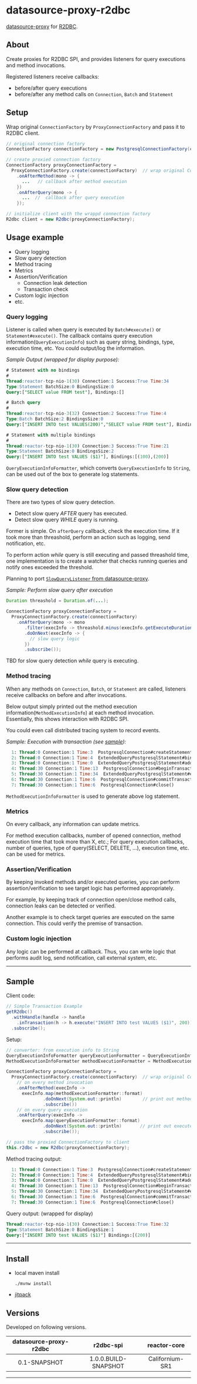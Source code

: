 # datasource-proxy-r2dbc

[datasource-proxy][datasource-proxy] for [R2DBC][r2dbc-spi].

## About

Create proxies for R2DBC SPI, and provides listeners for query executions and method invocations.

Registered listeners receive callbacks:
- before/after query executions
- before/after any method calls on `Connection`, `Batch` and `Statement` 


## Setup

Wrap original `ConnectionFactory` by `ProxyConnectionFactory` and pass it to R2DBC client.

```java
// original connection factory
ConnectionFactory connectionFactory = new PostgresqlConnectionFactory(configuration);

// create proxied connection factory
ConnectionFactory proxyConnectionFactory =
  ProxyConnectionFactory.create(connectionFactory)  // wrap original ConnectionFactory
    .onAfterMethod(mono -> {
      ...   // callback after method execution
    })  
    .onAfterQuery(mono -> {
      ...  //  callback after query execution
    });

// initialize client with the wrappd connection factory
R2dbc client = new R2dbc(proxyConnectionFactory);
```


## Usage example

- Query logging
- Slow query detection
- Method tracing
- Metrics
- Assertion/Verification
  - Connection leak detection
  - Transaction check
- Custom logic injection
- etc.


### Query logging

Listener is called when query is executed by `Batch#execute()` or `Statement#execute()`.
The callback contains query execution information(`QueryExecutionInfo`) such as query string,
bindings, type, execution time, etc.
You could output/log the information.

*Sample Output (wrapped for display purpose):*
```sql
# Statement with no bindings
# 
Thread:reactor-tcp-nio-1(30) Connection:1 Success:True Time:34
Type:Statement BatchSize:0 BindingsSize:0 
Query:["SELECT value FROM test"], Bindings:[]

# Batch query
#
Thread:reactor-tcp-nio-3(32) Connection:2 Success:True Time:4
Type:Batch BatchSize:2 BindingsSize:0
Query:["INSERT INTO test VALUES(200)","SELECT value FROM test"], Bindings:[]

# Statement with multiple bindings
#
Thread:reactor-tcp-nio-1(30) Connection:3 Success:True Time:21
Type:Statement BatchSize:0 BindingsSize:2
Query:["INSERT INTO test VALUES ($1)"], Bindings:[(100),(200)]
```

`QueryExecutionInfoFormatter`, which converts `QueryExecutionInfo` to `String`, can be used
out of the box to generate log statements.


### Slow query detection

There are two types of slow query detection.
- Detect slow query *AFTER* query has executed.
- Detect slow query *WHILE* query is running.

Former is simple. On `afterQuery` callback, check the execution time.
If it took more than threashold, perform an action such as logging, send notification, etc. 

To perform action _while_ query is still executing and passed threashold time, one implementation
is to create a watcher that checks running queries and notify ones exceeded the threshold.

Planning to port [`SlowQueryListener` from datasource-proxy](http://ttddyy.github.io/datasource-proxy/docs/current/user-guide/#_slow_query_logging_listener). 


*Sample: Perform slow query after execution*
```java
Duration threashold = Duration.of(...);

ConnectionFactory proxyConnectionFactory =
  ProxyConnectionFactory.create(connectionFactory)
    .onAfterQuery(mono -> mono
       .filter(execInfo -> threashold.minus(execInfo.getExecuteDuration()).isNegative())
       .doOnNext(execInfo -> {
         // slow query logic
       })
       .subscribe());
```

TBD for slow query detection _while_ query is executing.


### Method tracing

When any methods on `Connection`, `Batch`, or `Statement` are called,
listeners receive callbacks on before and after invocations.

Below output simply printed out the method execution information(`MethodExecutionInfo`)
at each method invocation.  
Essentially, this shows interaction with R2DBC SPI. 

You could even call distributed tracing system to record events.

*Sample: Execution with transaction (see [sample](#sample)):*
```sql
  1: Thread:0 Connection:1 Time:3  PostgresqlConnection#createStatement()
  2: Thread:0 Connection:1 Time:4  ExtendedQueryPostgresqlStatement#bind()
  3: Thread:0 Connection:1 Time:0  ExtendedQueryPostgresqlStatement#add()
  4: Thread:30 Connection:1 Time:13  PostgresqlConnection#beginTransaction()
  5: Thread:30 Connection:1 Time:34  ExtendedQueryPostgresqlStatement#execute()
  6: Thread:30 Connection:1 Time:6  PostgresqlConnection#commitTransaction()
  7: Thread:30 Connection:1 Time:6  PostgresqlConnection#close()
```

`MethodExecutionInfoFormatter` is used to generate above log statement.

### Metrics

On every callback, any information can update metrics.

For method execution callbacks, number of opened connection, method execution time that
took more than X, etc.; For query execution callbacks, number of queries, type of query(SELECT, DELETE, ...), 
execution time, etc. can be used for metrics. 


### Assertion/Verification

By keeping invoked methods and/or executed queries, you can perform assertion/verification
to see target logic has performed appropriately.

For example, by keeping track of connection open/close method calls, connection leaks can be
detected or verified.

Another example is to check target queries are executed on the same connection.
This could verify the premise of transaction.
  

### Custom logic injection

Any logic can be performed at callback.
Thus, you can write logic that performs audit log, send notification, call external system, etc.


----

## Sample

Client code:
```java
// Simple Transaction Example
getR2dbc()
  .withHandle(handle -> handle
    .inTransaction(h -> h.execute("INSERT INTO test VALUES ($1)", 200)))
  .subscribe();
```

Setup:
```java
// converter: from execution info to String
QueryExecutionInfoFormatter queryExecutionFormatter = QueryExecutionInfoFormatter.showAll();
MethodExecutionInfoFormatter methodExecutionFormatter = MethodExecutionInfoFormatter.withDefault();

ConnectionFactory proxyConnectionFactory =
  ProxyConnectionFactory.create(connectionFactory)  // wrap original ConnectionFactory
    // on every method invocation
    .onAfterMethod(execInfo ->  
      execInfo.map(methodExecutionFormatter::format)
              .doOnNext(System.out::println)        // print out method execution (method tracing)
              .subscribe())
    // on every query execution
    .onAfterQuery(execInfo ->
      execInfo.map(queryExecutionFormatter::format)
              .doOnNext(System.out::println)       // print out executed query
              .subscribe());

// pass the proxied ConnectionFactory to client
this.r2dbc = new R2dbc(proxyConnectionFactory);
```

Method tracing output:
```sql
  1: Thread:0 Connection:1 Time:3  PostgresqlConnection#createStatement()
  2: Thread:0 Connection:1 Time:4  ExtendedQueryPostgresqlStatement#bind()
  3: Thread:0 Connection:1 Time:0  ExtendedQueryPostgresqlStatement#add()
  4: Thread:30 Connection:1 Time:13  PostgresqlConnection#beginTransaction()
  5: Thread:30 Connection:1 Time:34  ExtendedQueryPostgresqlStatement#execute()
  6: Thread:30 Connection:1 Time:6  PostgresqlConnection#commitTransaction()
  7: Thread:30 Connection:1 Time:6  PostgresqlConnection#close()
```

Query output: (wrapped for display)
```sql
Thread:reactor-tcp-nio-1(30) Connection:1 Success:True Time:32 
Type:Statement BatchSize:0 BindingsSize:1 
Query:["INSERT INTO test VALUES ($1)"] Bindings:[(200)]
```

----

## Install

- local maven install
  ```shell
  ./mvnw install
  ```

- [jitpack][jitpack]


## Versions

Developed on following versions.

| datasource-proxy-r2dbc |       r2dbc-spi      |   reactor-core  |
|:----------------------:|:--------------------:|:---------------:|
| 0.1-SNAPSHOT           | 1.0.0.BUILD-SNAPSHOT | Californium-SR1 |

----

[datasource-proxy]: https://github.com/ttddyy/datasource-proxy
[jitpack]: https://jitpack.io/#ttddyy/datasource-proxy-r2dbc/
[r2dbc-spi]: https://github.com/r2dbc/r2dbc-spi 

